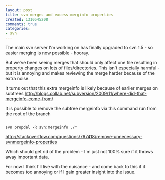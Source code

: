 ```yaml
---
layout: post
title: svn merges and excess merginfo properties
created: 1310545208
comments: true
categories:
- svn
---
```

The main svn server I'm working on has finally upgraded to svn 1.5 - so easier merging is now possible - hooray.

But we've been seeing merges that should only affect one file resulting in property changes on lots of files/directories. This isn't especially harmful - but it is annoying and makes reviewing the merge harder because of the extra noise.

It turns out that this extra mergeinfo is likely because of earlier merges on subtrees http://blogs.collab.net/subversion/2009/11/where-did-that-mergeinfo-come-from/

It is possible to remove the subtree mergeinfo via this command run from the root of the branch

<code>
svn propdel -R svn:mergeinfo ./*
</code>

http://stackoverflow.com/questions/767418/remove-unnecessary-svnmergeinfo-properties

Which should get rid of the problem - I'm just not 100% sure if it throws away important data.

For now I think I'll live with the nuisance - and come back to this if it becomes too annoying or if I gain greater insight into the issue.
